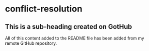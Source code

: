 # conflict-resolution

## This is a sub-heading created on GotHub

All of this content added to the README file has been added from my remote GitHub repository.
